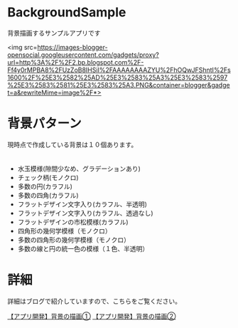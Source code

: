 BackgroundSample
================

背景描画するサンプルアプリです

<img src=https://images-blogger-opensocial.googleusercontent.com/gadgets/proxy?url=http%3A%2F%2F2.bp.blogspot.com%2F-Ff4y0rMPBA8%2FUzZoB8IHSiI%2FAAAAAAAAZYU%2FhOQwJFShntI%2Fs1600%2F%25E3%2582%25AD%25E3%2583%25A3%25E3%2583%2597%25E3%2583%2581%25E3%2583%25A3.PNG&container=blogger&gadget=a&rewriteMime=image%2F*>

背景パターン
================

現時点で作成している背景は１０個あります。
<ul>
　<li>水玉模様(隙間少なめ、グラデーションあり)
　<li>チェック柄(モノクロ)
　<li>多数の円(カラフル)
　<li>多数の四角(カラフル)
　<li>フラットデザイン文字入り(カラフル、半透明)
　<li>フラットデザイン文字入り(カラフル、透過なし)
　<li>フラットデザインの市松模様(カラフル)
　<li>四角形の幾何学模様（モノクロ）
　<li>多数の四角形の幾何学模様（モノクロ）
　<li>多数の線と円の統一色の模様（１色、半透明）
</ul>

詳細
================

詳細はブログで紹介していますので、こちらをご覧ください。

<a href=http://k0j1-android.blogspot.com/2013/10/blog-post_19.html>【アプリ開発】背景の描画①</a>
<a href=http://k0j1-android.blogspot.com/2014/08/blog-post.html>【アプリ開発】背景の描画②</a>

